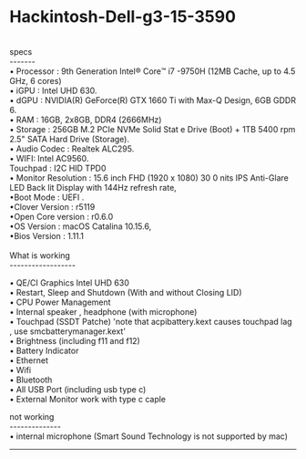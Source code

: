 # Hackintosh-Dell-g3-15-3590<br>
<br>
specs<br>
-------<br>
• Processor : 9th Generation Intel®️ Core™️ i7 -9750H (12MB Cache, up to 4.5 GHz, 6 cores) <br>
• iGPU : Intel UHD 630. <br>
• dGPU :  NVIDIA(R) GeForce(R) GTX 1660 Ti with Max-Q Design, 6GB GDDR 6. <br>
• RAM : 16GB, 2x8GB, DDR4 (2666MHz) <br>
• Storage : 256GB M.2 PCIe NVMe Solid Stat e Drive (Boot) + 1TB 5400 rpm 2.5" SATA Hard Drive (Storage). <br>
• Audio Codec : Realtek ALC295. <br>
• WIFI: Intel AC9560. <br>
Touchpad : I2C HID TPD0<br>
• Monitor Resolution : 15.6 inch FHD (1920 x 1080) 30 0 nits IPS Anti-Glare LED Back lit Display with 144Hz refresh rate,<br>
•Boot Mode : UEFI .<br>
•Clover Version : r5119  <br>
•Open Core version : r0.6.0<br>
•OS Version : macOS Catalina 10.15.6,<br>
•Bios Version : 1.11.1 <br>
<br>
What is working<br>
------------------<br>

• QE/CI Graphics Intel UHD 630 <br>
• Restart, Sleep and Shutdown (With and without Closing LID) <br>
• CPU Power Management <br>
• Internal speaker , headphone (with microphone) <br>
• Touchpad (SSDT Patche) 'note that acpibattery.kext causes touchpad lag , use smcbatterymanager.kext' <br>
• Brightness (including f11 and f12) <br>
• Battery Indicator <br>
• Ethernet  
• Wifi <br>
• Bluetooth <br>
• All USB Port (including usb type c) <br>
• External Monitor work with type c caple

not working<br>
--------------<br>
• internal microphone (Smart Sound Technology is not supported by mac)<br>



-----------------------------------------------------------------------------------------------------------------------------
